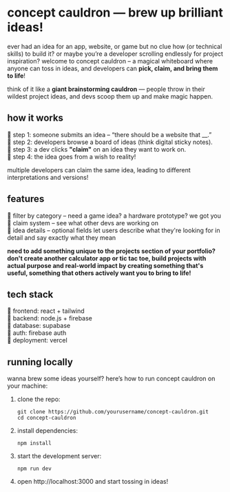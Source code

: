 # concept cauldron — brew up brilliant ideas!
ever had an idea for an app, website, or game but no clue how (or technical skills) to build it? or maybe you’re a developer scrolling endlessly for project inspiration? welcome to concept cauldron – a magical whiteboard where anyone can toss in ideas, and developers can **pick, claim, and bring them to life**!

think of it like a **giant brainstorming cauldron** — people throw in their wildest project ideas, and devs scoop them up and make magic happen. 

## how it works
📌 step 1: someone submits an idea – “there should be a website that __.” <br>
📌 step 2: developers browse a board of ideas (think digital sticky notes). <br>
📌 step 3: a dev clicks **"claim"** on an idea they want to work on. <br>
📌 step 4: the idea goes from a wish to reality!

multiple developers can claim the same idea, leading to different interpretations and versions!

## features
📌 filter by category – need a game idea? a hardware prototype? we got you <br>
📌 claim system – see what other devs are working on <br>
📌 idea details – optional fields let users describe what they're looking for in detail and say exactly what they mean

**need to add something unique to the projects section of your portfolio? don't create another calculator app or tic tac toe, build projects with actual purpose and real-world impact by creating something that's useful, something that others actively want you to bring to life!**

## tech stack
📌 frontend: react + tailwind <br>
📌 backend: node.js + firebase <br>
📌 database: supabase <br>
📌 auth: firebase auth <br>
📌 deployment: vercel

## running locally
wanna brew some ideas yourself? here’s how to run concept cauldron on your machine: <br>

1. clone the repo:
    ```
    git clone https://github.com/yourusername/concept-cauldron.git
    cd concept-cauldron
    ```
2. install dependencies:
    ```
    npm install
    ```
3. start the development server:
    ```
    npm run dev
    ```
4. open http://localhost:3000 and start tossing in ideas!